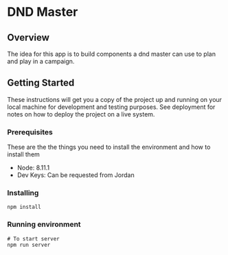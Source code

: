 # DND Master

## Overview

The idea for this app is to build components a dnd master can use to plan and play in a campaign.

## Getting Started

These instructions will get you a copy of the project up and running on your local machine for development and testing purposes. See deployment for notes on how to deploy the project on a live system.

### Prerequisites

These are the the things you need to install the environment and how to install them

- Node: 8.11.1
- Dev Keys: Can be requested from Jordan

### Installing

```
npm install
```

### Running environment

```
# To start server
npm run server
```
